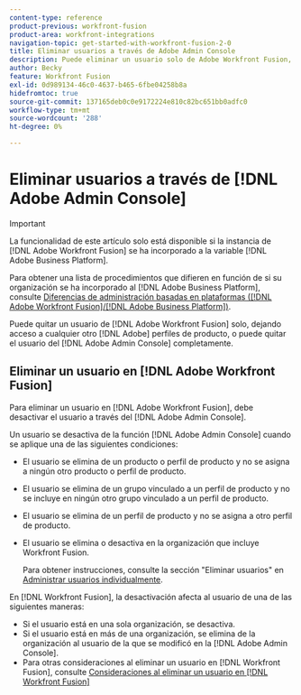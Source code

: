```yaml
---
content-type: reference
product-previous: workfront-fusion
product-area: workfront-integrations
navigation-topic: get-started-with-workfront-fusion-2-0
title: Eliminar usuarios a través de Adobe Admin Console
description: Puede eliminar un usuario solo de Adobe Workfront Fusion, dejando acceso a cualquier otro perfil de producto de Adobe, o puede eliminarlo del Adobe Admin Console por completo.
author: Becky
feature: Workfront Fusion
exl-id: 0d989134-46c0-4637-b465-6fbe04258b8a
hidefromtoc: true
source-git-commit: 137165deb0c0e9172224e810c82bc651bb0adfc0
workflow-type: tm+mt
source-wordcount: '288'
ht-degree: 0%

---
```


# Eliminar usuarios a través de [!DNL Adobe Admin Console]

>[!IMPORTANT]
>
>La funcionalidad de este artículo solo está disponible si la instancia de [!DNL Adobe Workfront Fusion] se ha incorporado a la variable [!DNL Adobe Business Platform].
>
>Para obtener una lista de procedimientos que difieren en función de si su organización se ha incorporado al [!DNL Adobe Business Platform], consulte [Diferencias de administración basadas en plataformas ([!DNL Adobe Workfront Fusion]/[!DNL Adobe Business Platform])](../../workfront-fusion/fusion-in-admin-console/fusion-adobe-admin-console.md).

Puede quitar un usuario de [!DNL Adobe Workfront Fusion] solo, dejando acceso a cualquier otro [!DNL Adobe] perfiles de producto, o puede quitar el usuario del [!DNL Adobe Admin Console] completamente.

## Eliminar un usuario en [!DNL Adobe Workfront Fusion]

Para eliminar un usuario en [!DNL Adobe Workfront Fusion], debe desactivar el usuario a través del [!DNL Adobe Admin Console].

Un usuario se desactiva de la función [!DNL Adobe Admin Console] cuando se aplique una de las siguientes condiciones:

* El usuario se elimina de un producto o perfil de producto y no se asigna a ningún otro producto o perfil de producto.
* El usuario se elimina de un grupo vinculado a un perfil de producto y no se incluye en ningún otro grupo vinculado a un perfil de producto.
* El usuario se elimina de un perfil de producto y no se asigna a otro perfil de producto.
* El usuario se elimina o desactiva en la organización que incluye Workfront Fusion.

   Para obtener instrucciones, consulte la sección &quot;Eliminar usuarios&quot; en [Administrar usuarios individualmente](https://helpx.adobe.com/enterprise/using/manage-users-individually.html).

En [!DNL Workfront Fusion], la desactivación afecta al usuario de una de las siguientes maneras:

* Si el usuario está en una sola organización, se desactiva.
* Si el usuario está en más de una organización, se elimina de la organización al usuario de la que se modificó en la [!DNL Adobe Admin Console].
* Para otras consideraciones al eliminar un usuario en [!DNL Workfront Fusion], consulte [Consideraciones al eliminar un usuario en [!DNL Workfront Fusion]](../../workfront-fusion/organizations/manage-fusion-users.md#consider)
